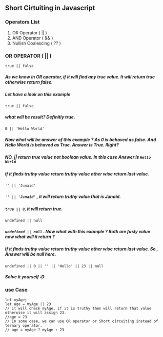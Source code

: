 ## Short Cirtuiting in Javascript
### Operators List
1. OR Operator ( || )
2. AND Operator ( && )
3. Nullish Coalescing ( ?? )

### OR OPERATOR ( || )
`true || false`
##### As we know In OR operator, if it will find any true value. It will return true otherwise return false.
##### Let have a look on this example
`true || false`
##### what will be result? Definitly true.
`0 || 'Hello World'` 
##### Now what will be answer of this example ? As 0 is behaved as false. And Hello World is behaved as True. Answer is True. Right?
##### NO. || return true value not boolean value.  In this case Answer is `Hello World`
##### If it finds truthy value return truthy value other wise return last value.
`'' || 'Junaid'`
##### `'' || 'Junaid'` , it will return truthy value that is Junaid.
##### `true || 0`, it will return true.
 `undefined || null`
 #####  `undefined || null` . Now what with this example ? Both are fasly value now what will it return ?
 ##### If it finds truthy value return truthy value other wise return last value. So , Answer will be null here.
 
 `undefined || 0 || '' || 'Hello' || 23 || null`
 ##### Solve it yourself :D
 
 ### use Case
 ```
 let myAge;
 let age = myAge || 23
 // it will check myAge. if it is truthy then will return that value otherwise it will assign 23.
 //age = 23
 // In some case, we can use OR operator or Short circuiting instead of ternary operator.
 // age = myAge ? myAge : 23
 ```

 
